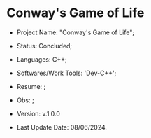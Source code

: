 # Conway's Game of Life

- Project Name: "Conway's Game of Life";
- Status: Concluded;
- Languages: C++;
- Softwares/Work Tools: 'Dev-C++';
- Resume: ;
- Obs: ;
- Version: v.1.0.0

- Last Update Date: 08/06/2024.

##